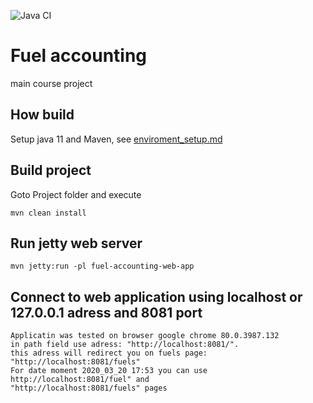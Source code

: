 ![Java CI](https://github.com/alexanderignathick/aignathick-fuel-accounting/workflows/Java%20CI/badge.svg)

# Fuel accounting
main course project

## How build
Setup java 11 and Maven, see [enviroment_setup.md](enviroment_setup.md)

## Build project 
Goto Project folder and execute  
    
    mvn clean install
    
## Run jetty web server
    mvn jetty:run -pl fuel-accounting-web-app

## Connect to web application using localhost or 127.0.0.1 adress and 8081 port
    Applicatin was tested on browser google chrome 80.0.3987.132
    in path field use adress: "http://localhost:8081/".
    this adress will redirect you on fuels page: "http://localhost:8081/fuels"
    For date moment 2020_03_20 17:53 you can use http://localhost:8081/fuel" and
    "http://localhost:8081/fuels" pages